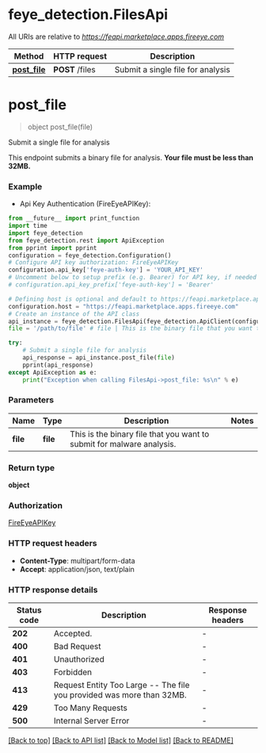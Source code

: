 # feye_detection.FilesApi

All URIs are relative to *https://feapi.marketplace.apps.fireeye.com*

Method | HTTP request | Description
------------- | ------------- | -------------
[**post_file**](FilesApi.md#post_file) | **POST** /files | Submit a single file for analysis


# **post_file**
> object post_file(file)

Submit a single file for analysis

This endpoint submits a binary file for analysis. **Your file must be less than 32MB.**

### Example

* Api Key Authentication (FireEyeAPIKey):
```python
from __future__ import print_function
import time
import feye_detection
from feye_detection.rest import ApiException
from pprint import pprint
configuration = feye_detection.Configuration()
# Configure API key authorization: FireEyeAPIKey
configuration.api_key['feye-auth-key'] = 'YOUR_API_KEY'
# Uncomment below to setup prefix (e.g. Bearer) for API key, if needed
# configuration.api_key_prefix['feye-auth-key'] = 'Bearer'

# Defining host is optional and default to https://feapi.marketplace.apps.fireeye.com
configuration.host = "https://feapi.marketplace.apps.fireeye.com"
# Create an instance of the API class
api_instance = feye_detection.FilesApi(feye_detection.ApiClient(configuration))
file = '/path/to/file' # file | This is the binary file that you want to submit for malware analysis.

try:
    # Submit a single file for analysis
    api_response = api_instance.post_file(file)
    pprint(api_response)
except ApiException as e:
    print("Exception when calling FilesApi->post_file: %s\n" % e)
```

### Parameters

Name | Type | Description  | Notes
------------- | ------------- | ------------- | -------------
 **file** | **file**| This is the binary file that you want to submit for malware analysis. | 

### Return type

**object**

### Authorization

[FireEyeAPIKey](../README.md#FireEyeAPIKey)

### HTTP request headers

 - **Content-Type**: multipart/form-data
 - **Accept**: application/json, text/plain

### HTTP response details
| Status code | Description | Response headers |
|-------------|-------------|------------------|
**202** | Accepted. |  -  |
**400** | Bad Request |  -  |
**401** | Unauthorized |  -  |
**403** | Forbidden |  -  |
**413** | Request Entity Too Large -- The file you provided was more than 32MB. |  -  |
**429** | Too Many Requests |  -  |
**500** | Internal Server Error |  -  |

[[Back to top]](#) [[Back to API list]](../README.md#documentation-for-api-endpoints) [[Back to Model list]](../README.md#documentation-for-models) [[Back to README]](../README.md)

